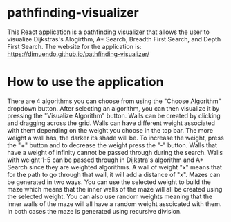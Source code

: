 # pathfinding-visualizer

This React application is a pathfinding visualizer that allows the user to visualize Dijkstras's Alogirthm, A* Search, Breadth First Search, and Depth First Search. The website for the application is: https://dimuendo.github.io/pathfinding-visualizer/

# How to use the application

There are 4 algorithms you can choose from using the "Choose Algorithm" dropdown button. After selecting an algorithm, you can then visualize it by pressing the "Visualize Algorithm" button.
Walls can be created by clicking and dragging across the grid. Walls can have different weight associated with them depending on the weight you choose in the top bar. The more weight a wall has, the darker its shade will be. To increase the weight, press the "+" button and to decrease the weight press the "-" button. Walls that have a weight of infinity cannot be passed through during the search. Walls with weight 1-5 can be passed through in Dijkstra's algorithm and A* Search since they are weighted algorithms. A wall of weight "x" means that for the path to go through that wall, it will add a distance of "x".
Mazes can be generated in two ways. You can use the selected weight to build the maze which means that the inner walls of the maze will all be created using the selected weight. You can also use random weights meaning that the inner walls of the maze will all have a random weight assoicated with them. In both cases the maze is generated using recursive division.
